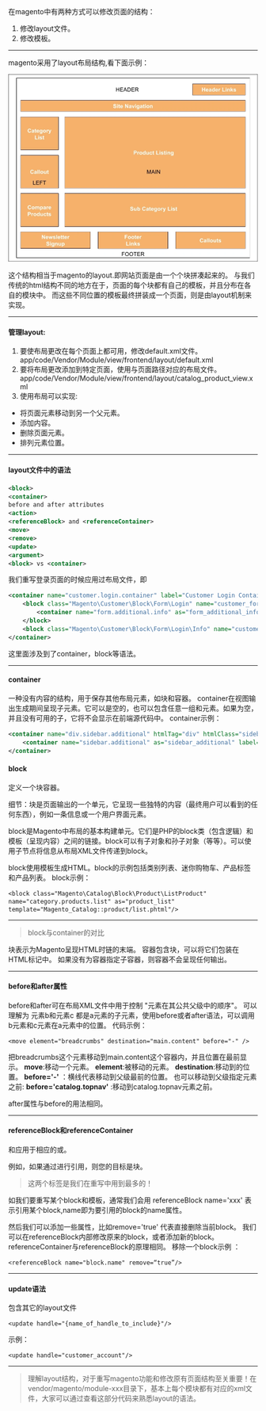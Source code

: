 在magento中有两种方式可以修改页面的结构：

1. 修改layout文件。
2. 修改模板。

------

magento采用了layout布局结构,看下面示例：

<img src="images/20.webp" style="zoom:67%;" />

这个结构相当于magento的layout.即网站页面是由一个个块拼凑起来的。
与我们传统的html结构不同的地方在于，页面的每个块都有自己的模板，并且分布在各自的模块中。
而这些不同位置的模板最终拼装成一个页面，则是由layout机制来实现。

------

#### 管理layout:

1. 要使布局更改在每个页面上都可用，修改default.xml文件。
   app/code/Vendor/Module/view/frontend/layout/default.xml
2. 要将布局更改添加到特定页面，使用与页面路径对应的布局文件。
   app/code/Vendor/Module/view/frontend/layout/catalog_product_view.xml
3. 使用布局可以实现:

- 将页面元素移动到另一个父元素。
- 添加内容。
- 删除页面元素。
- 排列元素位置。

------

#### layout文件中的语法

```xml
<block>
<container>
before and after attributes
<action>
<referenceBlock> and <referenceContainer>
<move>
<remove>
<update>
<argument>
<block> vs <container>
```

我们重写登录页面的时候应用过布局文件，即

```xml
<container name="customer.login.container" label="Customer Login Container" htmlTag="div" htmlClass="login-container">
    <block class="Magento\Customer\Block\Form\Login" name="customer_form_login" template="Magento_Customer::form/login.phtml">
        <container name="form.additional.info" as="form_additional_info"/>
    </block>
    <block class="Magento\Customer\Block\Form\Login\Info" name="customer.new" template="Magento_Customer::newcustomer.phtml"/>
</container>
```

这里面涉及到了container，block等语法。

------

#### container

一种没有内容的结构，用于保存其他布局元素，如块和容器。
container在视图输出生成期间呈现子元素。它可以是空的，也可以包含任意一组<container>和<block>元素。如果<container>为空，并且没有可用的子，它将不会显示在前端源代码中。
container示例：

```xml
<container name="div.sidebar.additional" htmlTag="div" htmlClass="sidebar sidebar-additional" after="div.sidebar.main">
    <container name="sidebar.additional" as="sidebar_additional" label="Sidebar Additional"/>
</container>
```

#### block

定义一个块容器。

细节：块是页面输出的一个单元，它呈现一些独特的内容（最终用户可以看到的任何东西），例如一条信息或一个用户界面元素。

block是Magento中布局的基本构建单元。它们是PHP的block类（包含逻辑）和模板（呈现内容）之间的链接。block可以有子对象和孙子对象（等等）。可以使用子节点将信息从布局XML文件传递到block。

block使用模板生成HTML。block的示例包括类别列表、迷你购物车、产品标签和产品列表。
block示例：

```
<block class="Magento\Catalog\Block\Product\ListProduct" name="category.products.list" as="product_list" template="Magento_Catalog::product/list.phtml"/>
```

------

> block与container的对比

块表示为Magento呈现HTML时链的末端。
容器包含块，可以将它们包装在HTML标记中。
如果没有为容器指定子容器，则容器不会呈现任何输出。

------

#### before和after属性

before和after可在布局XML文件中用于控制 "元素在其公共父级中的顺序"。
可以理解为 元素b和元素c 都是a元素的子元素，使用before或者after语法，可以调用b元素和c元素在a元素中的位置。
代码示例：

```
<move element="breadcrumbs" destination="main.content" before="-" />
```

把breadcrumbs这个元素移动到main.content这个容器内，并且位置在最前显示。
**move**:移动一个元素。
**element**:被移动的元素。
**destination**:移动到的位置。
**before='-'** ：横线代表移动到父级最前的位置。
也可以移动到父级指定元素之前:
**before='catalog.topnav'** :移动到catalog.topnav元素之前。

after属性与before的用法相同。

------

#### referenceBlock和referenceContainer

<referenceBlock>和<referenceContainer>应用于相应的<block>或<container>。

例如，如果通过<referenceBlock name=“right”>进行引用，则您的目标是块<block name=“right”>。

> 这两个标签是我们在重写中用到最多的！

如我们要重写某个block和模板，通常我们会用 referenceBlock name='xxx' 表示引用某个block,name即为要引用的block的name属性。

然后我们可以添加一些属性，比如remove='true' 代表直接删除当前block。
我们可以在referenceBlock内部修改原来的block，或者添加新的block。
referenceContainer与referenceBlock的原理相同。
移除一个block示例 ：

```
<referenceBlock name="block.name" remove=“true”/>
```

------

#### update语法

包含其它的layout文件

```
<update handle="{name_of_handle_to_include}"/>
```

示例：

```
<update handle="customer_account"/>
```

------

> 理解layout结构，对于重写magento功能和修改原有页面结构至关重要！在vendor/magento/module-xxx目录下，基本上每个模块都有对应的xml文件，大家可以通过查看这部分代码来熟悉layout的语法。